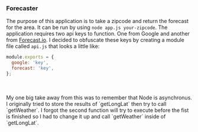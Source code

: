 ### Forecaster

The purpose of this application is to take a zipcode and return the forecast for the area. It can be run by using `node app.js your-zipcode`. The application requires two api keys to function. One from Google and another from [Forecast.io](http://forecast.io/). I decided to obfuscate these keys by creating a module file called `api.js` that looks a little like:
```javascript
module.exports = {
  google: 'key',
  forecast: 'key',
};
```
<br>
<br>
My one big take away from this was to remember that Node is asynchronus. I originally tried to store the results of `getLongLat` then try to call `getWeather`. I forgot the second function will try to execute before the fist is finished so I had to change it up and call `getWeather` inside of `getLongLat`.
